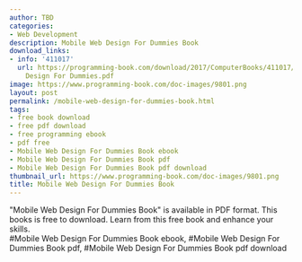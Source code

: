 ```yaml
---
author: TBD
categories:
- Web Development
description: Mobile Web Design For Dummies Book
download_links:
- info: '411017'
  url: https://programming-book.com/download/2017/ComputerBooks/411017/Mobile Web
    Design For Dummies.pdf
image: https://www.programming-book.com/doc-images/9801.png
layout: post
permalink: /mobile-web-design-for-dummies-book.html
tags:
- free book download
- free pdf download
- free programming ebook
- pdf free
- Mobile Web Design For Dummies Book ebook
- Mobile Web Design For Dummies Book pdf
- Mobile Web Design For Dummies Book pdf download
thumbnail_url: https://www.programming-book.com/doc-images/9801.png
title: Mobile Web Design For Dummies Book
---
```


 
<div class="item-desc text-justify">
  "Mobile Web Design For Dummies Book" is available in PDF format. This books is free to download. Learn from this free book and enhance your skills.
  <br>
  #Mobile Web Design For Dummies Book ebook, #Mobile Web Design For Dummies Book pdf, #Mobile Web Design For Dummies Book pdf download
</div>